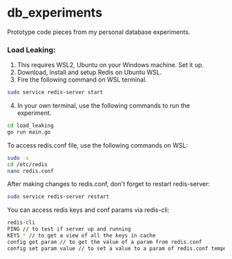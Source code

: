 # db_experiments
Prototype code pieces from my personal database experiments.

### Load Leaking:

1. This requires WSL2, Ubuntu on your Windows machine. Set it up.
2. Download, install and setup Redis on Ubuntu WSL.
3. Fire the following command on WSL terminal.

```bash
sudo service redis-server start
```

4. In your own terminal, use the following commands to run the experiment.

```bash
cd load_leaking
go run main.go
```

To access redis.conf file, use the following commands on WSL:

```bash
sudo -s
cd /etc/redis
nano redis.conf
```
After making changes to redis.conf, don't forget to restart redis-server:

```bash
sudo service redis-server restart
```

You can access redis keys and conf params via redis-cli:

```bash
redis-cli
PING // to test if server up and running
KEYS * // to get a view of all the keys in cache
config get param // to get the value of a param from redis.conf
config set param value // to set a value to a param of redis.conf temporarily
```